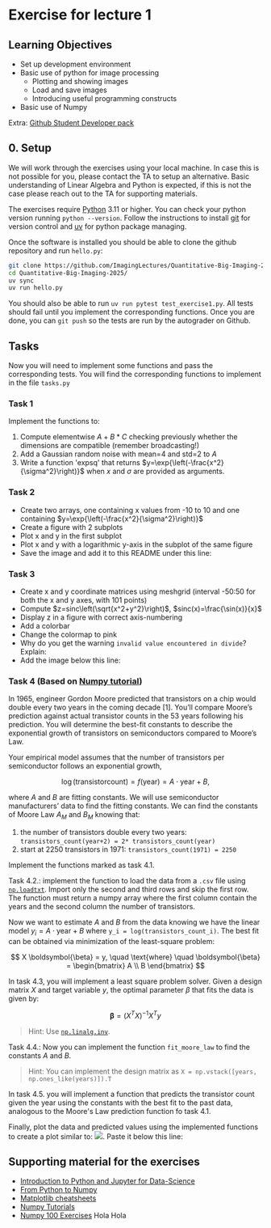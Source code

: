 # Exercise for lecture 1

## Learning Objectives
- Set up development environment
- Basic use of python for image processing
  -  Plotting and showing images
  -  Load and save images
  -  Introducing useful programming constructs
- Basic use of Numpy

Extra: [Github Student Developer pack](https://education.github.com/pack)


## 0. Setup

We will work through the exercises using your local machine. In case this is not possible for you, please contact the TA to setup an alternative. Basic understanding of Linear Algebra and Python is expected, if this is not the case please reach out to the TA for supporting materials.

The exercises require [Python](https://www.python.org/downloads/) 3.11 or higher. You can check your python version running `python --version`. Follow the instructions to install [git](https://git-scm.com/) for version control and [uv](https://docs.astral.sh/uv/getting-started/installation/) for python package managing.

Once the software is installed you should be able to clone the github repository and run `hello.py`:

```bash
git clone https://github.com/ImagingLectures/Quantitative-Big-Imaging-2025.git
cd Quantitative-Big-Imaging-2025/
uv sync
uv run hello.py
```

You should also be able to run `uv run pytest test_exercise1.py`. All tests should fail until you implement the corresponding functions.
Once you are done, you can `git push` so the tests are run by the autograder on Github. 

## Tasks
Now you will need to implement some functions and pass the corresponding tests. You will find the corresponding functions to implement in the file `tasks.py`
### Task 1
Implement the functions to:
1. Compute elementwise $A+B*C$ checking previously whether the dimensions are compatible (remember broadcasting!)
2. Add a Gaussian random noise with mean=4 and std=2 to $A$
3. Write a function 'expsq' that returns $y=\exp{\left(-\frac{x^2}{\sigma^2}\right)}$ when $x$ and $\sigma$ are provided as arguments.

### Task 2

* Create two  arrays, one containing x values from -10 to 10 and one containing $y=\exp{\left(-\frac{x^2}{\sigma^2}\right)}$
* Create a figure with 2 subplots
* Plot x and y in the first subplot
* Plot x and y with a logarithmic y-axis in the subplot of the same figure
* Save the image and add it to this README under this line:


### Task 3
* Create x and y coordinate matrices using meshgrid (interval -50:50 for both the x and y axes, with 101 points)
* Compute $z=sinc\left(\sqrt{x^2+y^2}\right)$, $sinc(x)=\frac{\sin(x)}{x}$
* Display z in a figure with correct axis-numbering
* Add a colorbar
* Change the colormap to pink
* Why do you get the warning `invalid value encountered in divide`? Explain: 
* Add the image below this line:


### Task 4 (Based on [Numpy tutorial](https://numpy.org/numpy-tutorials/content/mooreslaw-tutorial.html#))
In 1965, engineer Gordon Moore predicted that transistors on a chip would double every two years in the coming decade [1]. You’ll compare Moore’s prediction against actual transistor counts in the 53 years following his prediction. You will determine the best-fit constants to describe the exponential growth of transistors on semiconductors compared to Moore’s Law.

Your empirical model assumes that the number of transistors per semiconductor follows an exponential growth,

$$
\log(\text{transistorcount})= f(\text{year}) = A\cdot \text{year}+B,
$$

where $A$ and $B$ are fitting constants. We will use semiconductor manufacturers’ data to find the fitting constants. We can find the constants of Moore Law $A_M$ and $B_M$ knowing that:
1. the number of transistors double every two years: `transistors_count(year+2) = 2* transistors_count(year)`
2. start at 2250 transistors in 1971: `transistors_count(1971) = 2250`

Implement the functions marked as task 4.1.

Task 4.2.: implement the function to load the data from a `.csv` file using [`np.loadtxt`](https://numpy.org/doc/stable/reference/generated/numpy.loadtxt.html). Import only the second and third rows and skip the first row. The function must return a numpy array where the first column contain the years and the second column the number of transistors.

Now we want to estimate $A$ and $B$ from the data knowing we have the linear model $y_i = A\cdot \text{year} +B$ where `y_i = log(transistors_count_i)`. The best fit can be obtained via minimization of the least-square problem:

$$
X \boldsymbol{\beta} = y, \quad \text{where} \quad
\boldsymbol{\beta} =
\begin{bmatrix}
A \\
B
\end{bmatrix}
$$

In task 4.3, you will implement a least square problem solver. Given a design matrix $X$ and target variable $y$, the optimal parameter $\beta$ that fits the data is given by:

$$
\boldsymbol{\beta} = (X^T X)^{-1} X^T y
$$
> Hint: Use [`np.linalg.inv`](https://numpy.org/doc/stable/reference/generated/numpy.linalg.inv.html).


Task 4.4.: Now you can implement the function `fit_moore_law` to find the constants $A$ and $B$.
> Hint: You can implement the design matrix as `X = np.vstack([years, np.ones_like(years)]).T`


In task 4.5. you will implement a function that predicts the transistor count given the year using the constants with the best fit to the past data, analogous to the Moore's Law prediction function fo task 4.1.

Finally, plot the data and predicted values using the implemented functions to create a plot similar to:
![](https://numpy.org/numpy-tutorials/_images/6d08960f3c22c8a62d88572e1252d4da44dfa7394bf18c54b0a12b08d0f2bf3e.png).
Paste it below this line:



## Supporting material for the exercises
- [Introduction to Python and Jupyter for Data-Science](https://github.com/jakevdp/PythonDataScienceHandbook)
- [From Python to Numpy](https://www.labri.fr/perso/nrougier/from-python-to-numpy/)
- [Matplotlib cheatsheets](https://matplotlib.org/cheatsheets/)
- [Numpy Tutorials](https://numpy.org/numpy-tutorials/)
- [Numpy 100 Exercises](https://github.com/rougier/numpy-100/tree/master)
Hola
Hola
